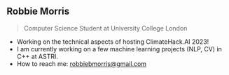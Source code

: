 ## Robbie Morris 
<!-- [![Website](SVG.svg)](https://robbiemorris.com) -->
> Computer Science Student at University College London

- Working on the technical aspects of hosting ClimateHack.AI 2023!
- I am currently working on a few machine learning projects (NLP, CV) in C++ at ASTRI.
- How to reach me: robbiebmorris@gmail.com

<!--
**robbiebmorris/robbiebmorris** is a ✨ _special_ ✨ repository because its `README.md` (this file) appears on your GitHub profile.

Here are some ideas to get you started:

- 🔭 I’m currently working on ...
- 🌱 I’m currently learning ...
- 👯 I’m looking to collaborate on ...
- 🤔 I’m looking for help with ...
- 💬 Ask me about ...
- 📫 How to reach me: ...
- 😄 Pronouns: ...
- ⚡ Fun fact: ...
-->
